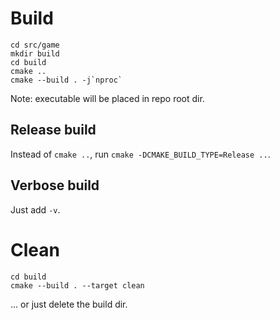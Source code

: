 # Build
```
cd src/game
mkdir build
cd build
cmake ..
cmake --build . -j`nproc`
```

Note: executable will be placed in repo root dir.

## Release build
Instead of `cmake ..`, run `cmake -DCMAKE_BUILD_TYPE=Release ..`.

## Verbose build
Just add `-v`.

# Clean
```
cd build
cmake --build . --target clean
```

... or just delete the build dir.
